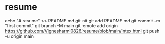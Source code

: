 # resume
echo "# resume" >> README.md
git init
git add README.md
git commit -m "first commit"
git branch -M main
git remote add origin https://github.com/Vignesharmi0826/resume/blob/main/intex.html
git push -u origin main
